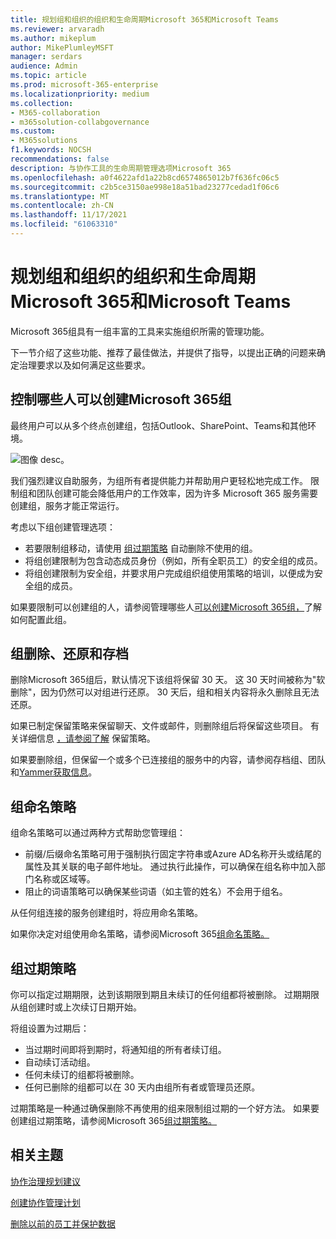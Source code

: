 ```yaml
---
title: 规划组和组织的组织和生命周期Microsoft 365和Microsoft Teams
ms.reviewer: arvaradh
ms.author: mikeplum
author: MikePlumleyMSFT
manager: serdars
audience: Admin
ms.topic: article
ms.prod: microsoft-365-enterprise
ms.localizationpriority: medium
ms.collection:
- M365-collaboration
- m365solution-collabgovernance
ms.custom:
- M365solutions
f1.keywords: NOCSH
recommendations: false
description: 与协作工具的生命周期管理选项Microsoft 365
ms.openlocfilehash: a0f4622afd1a22b8cd6574865012b7f636fc06c5
ms.sourcegitcommit: c2b5ce3150ae998e18a51bad23277cedad1f06c6
ms.translationtype: MT
ms.contentlocale: zh-CN
ms.lasthandoff: 11/17/2021
ms.locfileid: "61063310"
---
```

# <a name="plan-organization-and-lifecycle-governance-for-microsoft-365-groups-and-microsoft-teams"></a>规划组和组织的组织和生命周期Microsoft 365和Microsoft Teams

Microsoft 365组具有一组丰富的工具来实施组织所需的管理功能。 

下一节介绍了这些功能、推荐了最佳做法，并提供了指导，以提出正确的问题来确定治理要求以及如何满足这些要求。

## <a name="control-who-can-create-microsoft-365-groups"></a>控制哪些人可以创建Microsoft 365组

最终用户可以从多个终点创建组，包括Outlook、SharePoint、Teams和其他环境。

![图像 desc。](../media/04.png)

我们强烈建议自助服务，为组所有者提供能力并帮助用户更轻松地完成工作。 限制组和团队创建可能会降低用户的工作效率，因为许多 Microsoft 365 服务需要创建组，服务才能正常运行。

考虑以下组创建管理选项：

- 若要限制组移动，请使用 [组过期策略](microsoft-365-groups-expiration-policy.md) 自动删除不使用的组。
- 将组创建限制为包含动态成员身份[](/azure/active-directory/users-groups-roles/groups-create-rule)（例如，所有全职员工）的安全组的成员。
- 将组创建限制为安全组，并要求用户完成组织组使用策略的培训，以便成为安全组的成员。

如果要限制可以创建组的人，请参阅管理哪些人[可以创建Microsoft 365组，](manage-creation-of-groups.md)了解如何配置此组。

## <a name="group-delete-restore-and-archiving"></a>组删除、还原和存档

删除Microsoft 365组后，默认情况下该组将保留 30 天。 这 30 天时间被称为"软删除"，因为仍然可以对组进行还原。 30 天后，组和相关内容将永久删除且无法还原。

如果已制定保留策略来保留聊天、文件或邮件，则删除组后将保留这些项目。 有关详细信息 [，请参阅了解](../compliance/retention.md) 保留策略。

如果要删除组，但保留一个或多个已连接组的服务中的内容，请参阅存档组、团队和[Yammer获取信息](end-life-cycle-groups-teams-sites-yammer.md)。

## <a name="group-naming-policy"></a>组命名策略

组命名策略可以通过两种方式帮助您管理组：

- 前缀/后缀命名策略可用于强制执行固定字符串或Azure AD名称开头或结尾的属性及其关联的电子邮件地址。 通过执行此操作，可以确保在组名称中加入部门名称或区域等。
- 阻止的词语策略可以确保某些词语（如主管的姓名）不会用于组名。

从任何组连接的服务创建组时，将应用命名策略。

如果你决定对组使用命名策略，请参阅Microsoft 365[组命名策略。](groups-naming-policy.md)

## <a name="group-expiration-policy"></a>组过期策略

你可以指定过期期限，达到该期限到期且未续订的任何组都将被删除。 过期期限从组创建时或上次续订日期开始。

将组设置为过期后：
- 当过期时间即将到期时，将通知组的所有者续订组。
- 自动续订活动组。
- 任何未续订的组都将被删除。
- 任何已删除的组都可以在 30 天内由组所有者或管理员还原。

过期策略是一种通过确保删除不再使用的组来限制组过期的一个好方法。 如果要创建组过期策略，请参阅Microsoft 365[组过期策略。](microsoft-365-groups-expiration-policy.md)

## <a name="related-topics"></a>相关主题

[协作治理规划建议](collaboration-governance-overview.md#collaboration-governance-planning-recommendations)

[创建协作管理计划](collaboration-governance-first.md)

[删除以前的员工并保护数据](/microsoft-365/admin/add-users/remove-former-employee)

